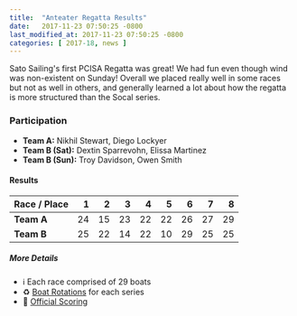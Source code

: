 ```yaml
---
title:  "Anteater Regatta Results"
date:   2017-11-23 07:50:25 -0800
last_modified_at: 2017-11-23 07:50:25 -0800
categories: [ 2017-18, news ]
---
```


Sato Sailing's first PCISA Regatta was great!  We had fun even though wind was non-existent on Sunday!  Overall we placed really well in some races but not as well in others, and generally learned a lot about how the regatta is more structured than the Socal series.
<!--more-->

### Participation

- **Team A:**  Nikhil Stewart, Diego Lockyer
- **Team B (Sat):**  Dextin Sparrevohn, Elissa Martinez
- **Team B (Sun):**  Troy Davidson, Owen Smith



#### Results

| Race / Place |   1  |   2  |   3  |   4  |   5  |   6  |   7  |   8  |
| ------------ | ---: | ---: | ---: | ---: | ---: | ---: | ---: | ---: |
| **Team A**   |  24  |  15  |   23 |   22 |   22 |   26 |   27 |   29 |
| **Team B**   |  25  |  22  |   14 |   22 |   10 |   29 |   25 |   25 |


##### More Details

-   :information_source: Each race comprised of 29 boats
-   :recycle: [Boat Rotations](http://scores.hssailing.org/f17/anteater-silver/rotations/) for each series
-   :checkered_flag: [Official Scoring](http://scores.hssailing.org/f17/anteater-silver/)
